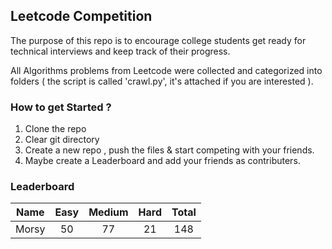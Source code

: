 Leetcode Competition
--------------------

The purpose of this repo is to encourage college students get ready for
technical interviews and keep track of their progress.

All Algorithms problems from Leetcode were collected and categorized into folders ( the script is called 'crawl.py', it's attached if you are interested ).


### How to get Started ?
1. Clone the repo
2. Clear git directory
3. Create a new repo , push the files & start competing with your friends.
4. Maybe create a Leaderboard and add your friends as contributers.

### Leaderboard

| Name | Easy | Medium | Hard | Total |
| :--: | :--: | :--: | :--: | :--: |
| Morsy | 50 | 77 | 21 | 148 |
